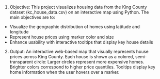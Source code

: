 1. Objective:
This project visualizes housing data from the King County dataset (kc_house_data.csv) on an interactive map using Python. The main objectives are to:
  - Visualize the geographic distribution of homes using latitude and longitude
  - Represent house prices using marker color and size
  - Enhance usability with interactive tooltips that display key house details

2. Output:
An interactive web-based map that visually represents house prices across King County. Each house is shown as a colored, semi-transparent circle: Larger circles represent more expensive homes. Brighter colors correspond to higher price quantiles. Tooltips display key home information when the user hovers over a marker.

